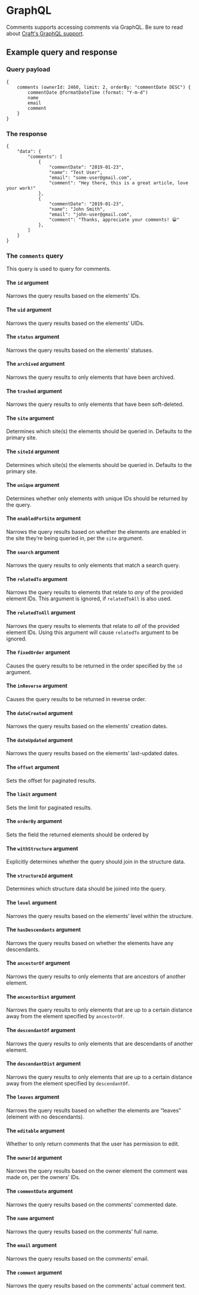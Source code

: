 # GraphQL

Comments supports accessing comments via GraphQL. Be sure to read about [Craft's GraphQL support](https://docs.craftcms.com/v3/graphql.html).

## Example query and response

### Query payload

```
{
    comments (ownerId: 2460, limit: 2, orderBy: "commentDate DESC") {
        commentDate @formatDateTime (format: "Y-m-d")
        name
        email
        comment
    }
}
```

### The response

```
{
    "data": {
        "comments": [
            {
                "commentDate": "2019-01-23",
                "name": "Test User",
                "email": "some-user@gmail.com",
                "comment": "Hey there, this is a great article, love your work!"
            },
            {
                "commentDate": "2019-01-23",
                "name": "John Smith",
                "email": "john-user@gmail.com",
                "comment": "Thanks, appreciate your comments! 😀"
            },
        ]
    }
}
```

### The `comments` query
This query is used to query for comments.

#### The `id` argument
Narrows the query results based on the elements’ IDs.

#### The `uid` argument
Narrows the query results based on the elements’ UIDs.

#### The `status` argument
Narrows the query results based on the elements’ statuses.

#### The `archived` argument
Narrows the query results to only elements that have been archived.

#### The `trashed` argument
Narrows the query results to only elements that have been soft-deleted.

#### The `site` argument
Determines which site(s) the elements should be queried in. Defaults to the primary site.

#### The `siteId` argument
Determines which site(s) the elements should be queried in. Defaults to the primary site.

#### The `unique` argument
Determines whether only elements with unique IDs should be returned by the query.

#### The `enabledForSite` argument
Narrows the query results based on whether the elements are enabled in the site they’re being queried in, per the `site` argument.

#### The `search` argument
Narrows the query results to only elements that match a search query.

#### The `relatedTo` argument
Narrows the query results to elements that relate to *any* of the provided element IDs. This argument is ignored, if `relatedToAll` is also used.

#### The `relatedToAll` argument
Narrows the query results to elements that relate to *all* of the provided element IDs. Using this argument will cause `relatedTo` argument to be ignored.

#### The `fixedOrder` argument
Causes the query results to be returned in the order specified by the `id` argument.

#### The `inReverse` argument
Causes the query results to be returned in reverse order.

#### The `dateCreated` argument
Narrows the query results based on the elements’ creation dates.

#### The `dateUpdated` argument
Narrows the query results based on the elements’ last-updated dates.

#### The `offset` argument
Sets the offset for paginated results.

#### The `limit` argument
Sets the limit for paginated results.

#### The `orderBy` argument
Sets the field the returned elements should be ordered by

#### The `withStructure` argument
Explicitly determines whether the query should join in the structure data.

#### The `structureId` argument
Determines which structure data should be joined into the query.

#### The `level` argument
Narrows the query results based on the elements’ level within the structure.

#### The `hasDescendants` argument
Narrows the query results based on whether the elements have any descendants.

#### The `ancestorOf` argument
Narrows the query results to only elements that are ancestors of another element.

#### The `ancestorDist` argument
Narrows the query results to only elements that are up to a certain distance away from the element specified by `ancestorOf`.

#### The `descendantOf` argument
Narrows the query results to only elements that are descendants of another element.

#### The `descendantDist` argument
Narrows the query results to only elements that are up to a certain distance away from the element specified by `descendantOf`.

#### The `leaves` argument
Narrows the query results based on whether the elements are “leaves” (element with no descendants).

#### The `editable` argument
Whether to only return comments that the user has permission to edit.

#### The `ownerId` argument
Narrows the query results based on the owner element the comment was made on, per the owners’ IDs.

#### The `commentDate` argument
Narrows the query results based on the comments’ commented date.

#### The `name` argument
Narrows the query results based on the comments’ full name.

#### The `email` argument
Narrows the query results based on the comments’ email.

#### The `comment` argument
Narrows the query results based on the comments’ actual comment text.
